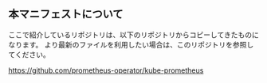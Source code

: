 ## 本マニフェストについて

ここで紹介しているリポジトリは、以下のリポジトリからコピーしてきたものになります。
より最新のファイルを利用したい場合は、このリポジトリを参照してください。

https://github.com/prometheus-operator/kube-prometheus